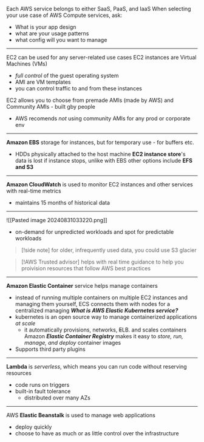 Each AWS service belongs to either SaaS, PaaS, and IaaS
When selecting your use case of AWS Compute services, ask:
- What is your app design
- what are your usage patterns
- what config will you want to manage
---
EC2 can be used for any server-related use cases
EC2 instances are Virtual Machines (VMs)
- *full control* of the guest operating system
- AMI are VM templates
- you can control traffic to and from these instances

EC2 allows you to choose from premade AMIs (made by AWS) and Community AMIs - built gby people
- AWS recomends *not* using community AMIs for any prod or corporate env

---
**Amazon EBS** storage for instances, but for temporary use - for buffers etc.
- HDDs physically attached to the host machine
**EC2 instance store**'s data is lost if instance stops, unlike with EBS
other options include **EFS and S3**

---

**Amazon CloudWatch** is used to monitor EC2 instances and other services with real-time metrics
- maintains 15 months of historical data

---

![[Pasted image 20240831033220.png]]
- on-demand for unpredicted workloads and spot for predictable workloads
> [!side note]
> for older, infrequently used data, you could use S3 glacier

> [!AWS Trusted advisor]
> helps with real time guidance to help you proivision resources that follow AWS best practices

---

**Amazon Elastic Container** service helps manage containers
- instead of running multiple containers on multiple EC2 instances and managing them yourself, ECS connects them with nodes for a centralized managing
***What is AWS Elastic Kubernetes service?***
- kubernetes is an open source way to manage containerized applications *at scale*
	- it automatically provisions, networks, ~~E~~LB. and scales containers
Amazon ***Elastic Container Registry*** makes it easy to *store, run, manage, and deploy* container images
- Supports third party plugins

***

**Lambda** is *serverless*, which means you can run code without reserving resources
- code runs on triggers
- built-in fault tolerance
	- distributed over many AZs

---

AWS **Elastic Beanstalk** is used to manage web applications
- deploy quickly
- choose to have as much or as little control over the infrastructure